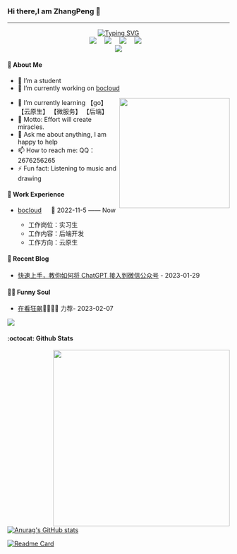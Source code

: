 ###  Hi there,I am ZhangPeng 👋
*** 


<!-- dynamic typing effect 动态打字效果 -->

  <div align="center">
    <a href="https://blog.sunguoqi.com/">
      <img src="https://readme-typing-svg.demolab.com?font=Fira+Code&pause=1000&width=435&lines=log.Println(%22Hello%2C%20World%22);小张同学祝您今天愉快! &center=true&size=27" alt="Typing SVG" />
    </a>
  </div>

  <!-- profile logo 个人资料徽标 -->

  <div align="center">
    <a href="https://www.cnblogs.com/"><img src="https://img.shields.io/badge/Website-博客-blue" /></a>&emsp;
    <a href="https://space.bilibili.com/511475314?spm_id_from=333.1007.0.0"><img src="https://img.shields.io/badge/Bilibili-B站-ff69b4" /></a>&emsp;
    <a href="https://blog.csdn.net/weixin_51299478?spm=1000.2115.3001.5343/"><img src="https://img.shields.io/badge/CSDN-论坛-c32136" /></a>&emsp;
    <a href="https://www.zhihu.com/people/ba-shou-gei-wo-7-35"><img src="https://img.shields.io/badge/Zhihu-知乎-blue" /></a>&emsp;
    <br>
     <!-- Snake Code Contribution Map 贪吃蛇代码贡献图 -->
    <img src="https://cdn.jsdelivr.net/gh/sun0225SUN/sun0225SUN/profile-snake-contrib/github-contribution-grid-snake-dark.svg" />

  </div>

</div>

#### 🤺 About Me
- 👯 I’m a student
- 🔭 I’m currently working on [bocloud](https://www.bocloud.com.cn/)

<img align="right" width="250" src="https://cdn.jsdelivr.net/gh/sun0225SUN/sun0225SUN/assets/images/hi.gif" />

- 🌱 I’m currently learning 【go】 【云原生】 【微服务】 【后端】
- 🤔 Motto: Effort will create miracles.
- 💬 Ask me about anything, I am happy to help
- 📫 How to reach me: QQ：2676256265
- ⚡ Fun fact: Listening to music and drawing

#### 🏢 Work Experience


- [bocloud](https://www.bocloud.com.cn/) &emsp; 📌 2022-11-5 —— Now

  - 工作岗位：实习生
  - 工作内容：后端开发
  - 工作方向：云原生

</td>
</tr>

<tr><td>
  
#### 📃 Recent Blog


<!-- START_SECTION:blog -->

* <a href='https://blog.sunguoqi.com/archives/chatgpt' target='_blank'>快速上手，教你如何将 ChatGPT 接入到微信公众号</a> - 2023-01-29
<!-- END_SECTION:blog -->

</td></tr>

<tr><td>
  
#### 🤾‍♂️ Funny Soul
* <a href='http://movie.douban.com/subject/35465232/' target='_blank'>在看狂飙</a>🦉🦉🦉🦉 力荐- 2023-02-07
  
  
<img src="https://cdn.jsdelivr.net/gh/sun0225SUN/sun0225SUN/assets/images/icon.png" />

#### :octocat: Github Stats
  
<div>
 
<img align="right" width="400" src="https://camo.githubusercontent.com/6e44bc35fb6101eee7ea714937413aa80b8c786bd7bb83861801c48ed404d851/68747470733a2f2f692e706f7374696d672e63632f4732536777547a642f72696768742e676966"/>
  
[![Anurag's GitHub stats](https://github-readme-stats.vercel.app/api?username=ILoveYou00&hide_title=true&hide_border=true&show_icons=trueline_height=21&text_color=000&icon_color=000&bg_color=0,ea6161,ffc64d,fffc4d,52fa5a&theme=graywhite)](https://github.com/anuraghazra/github-readme-stats)

  
[![Readme Card](https://github-readme-stats.vercel.app/api/pin/?username=ILoveYou00&repo=Cloud189Checkin)](https://github.com/anuraghazra/github-readme-stats)
  
  
</div>
